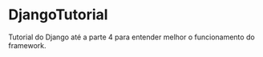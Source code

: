 # DjangoTutorial
Tutorial do Django até a parte 4 para entender melhor o funcionamento do framework.
